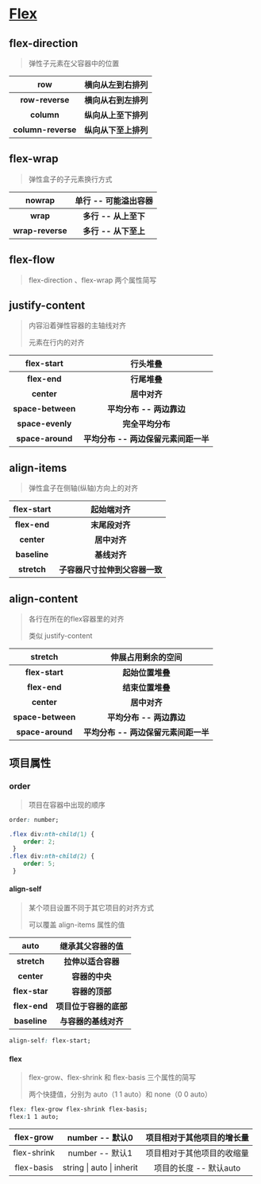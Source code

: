 # [Flex](http://c.biancheng.net/css3/flex.html)

## flex-direction

>  弹性子元素在父容器中的位置 

|      **row**       |   横向从左到右排列   |
| :----------------: | :------------------: |
|  **row-reverse**   | **横向从右到左排列** |
|     **column**     | **纵向从上至下排列** |
| **column-reverse** | **纵向从下至上排列** |



## flex-wrap 

>  弹性盒子的子元素换行方式 

|    **nowrap**    | 单行 -- 可能溢出容器 |
| :--------------: | :------------------: |
|     **wrap**     | **多行 -- 从上至下** |
| **wrap-reverse** | **多行 -- 从下至上** |



## flex-flow

>   flex-direction 、flex-wrap 两个属性简写 



## justify-content

> 内容沿着弹性容器的主轴线对齐 
>
>  元素在行内的对齐 

|  **flex-start**   |               行头堆叠               |
| :---------------: | :----------------------------------: |
|   **flex-end**    |             **行尾堆叠**             |
|    **center**     |             **居中对齐**             |
| **space-between** |       **平均分布 -- 两边靠边**       |
| **space-evenly**  |           **完全平均分布**           |
| **space-around**  | **平均分布 -- 两边保留元素间距一半** |



## align-items 

>  弹性盒子在侧轴(纵轴)方向上的对齐 

|  flex-start  |           起始端对齐           |
| :----------: | :----------------------------: |
| **flex-end** |         **末尾段对齐**         |
|  **center**  |          **居中对齐**          |
| **baseline** |          **基线对齐**          |
| **stretch**  | **子容器尺寸拉伸到父容器一致** |



## align-content

>  各行在所在的flex容器里的对齐 
>
> 类似 justify-content

|      stretch      |          伸展占用剩余的空间          |
| :---------------: | :----------------------------------: |
|  **flex-start**   |           **起始位置堆叠**           |
|   **flex-end**    |           **结束位置堆叠**           |
|    **center**     |             **居中对齐**             |
| **space-between** |       **平均分布 -- 两边靠边**       |
| **space-around**  | **平均分布 -- 两边保留元素间距一半** |



## 项目属性

### order

> 项目在容器中出现的顺序 

```css
order: number;
```

```css
.flex div:nth-child(1) {
    order: 2;
 }
.flex div:nth-child(2) {
    order: 5;
 }
```



#### align-self

>  某个项目设置不同于其它项目的对齐方式 
>
>  可以覆盖 align-items 属性的值  

|     auto      |    继承其父容器的值    |
| :-----------: | :--------------------: |
|  **stretch**  |   **拉伸以适合容器**   |
|  **center**   |     **容器的中央**     |
| **flex-star** |     **容器的顶部**     |
| **flex-end**  | **项目位于容器的底部** |
| **baseline**  |  **与容器的基线对齐**  |

```css
align-self: flex-start;
```



#### flex

>  flex-grow、flex-shrink 和 flex-basis 三个属性的简写 
>
>   两个快捷值，分别为 auto（1 1 auto）和 none（0 0 auto） 

```css
flex: flex-grow flex-shrink flex-basis;
flex:1 1 auto;
```

|  flex-grow  |      number -- 默认0      | 项目相对于其他项目的增长量 |
| :---------: | :-----------------------: | :------------------------: |
| flex-shrink |      number -- 默认1      | 项目相对于其他项目的收缩量 |
| flex-basis  | string \| auto \| inherit |   项目的长度 -- 默认auto   |



